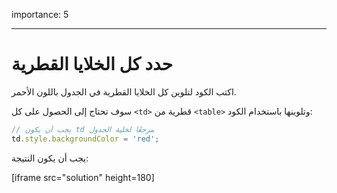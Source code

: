 importance: 5

---

# حدد كل الخلايا القطرية

اكتب الكود لتلوين كل الخلايا القطرية في الجدول باللون الأحمر.

سوف تحتاج إلى الحصول على كل `<td>` قطرية من `<table>` وتلوينها باستخدام الكود:

```js
// يجب أن يكون td مرجعًا لخلية الجدول
td.style.backgroundColor = 'red';
```

يجب أن يكون النتيجة:

[iframe src="solution" height=180]
